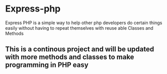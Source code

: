 # Express-php
Express PHP is a simple way to help other php developers do certain things easily without having to repeat themselves with reuse able Classes and Methods

<h2>This is a continous project and will be updated with more methods and classes to make programming in PHP easy</h2>
